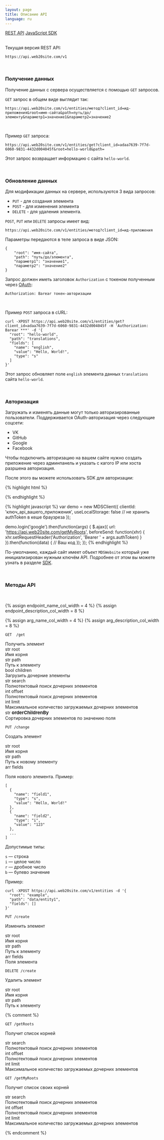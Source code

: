 ```yaml
---
layout: page
title: Описание API
language: ru
---
```


<div class="page-tab-list">
    <a href="/ru/docs/api" class="page-tab page-tab--active">REST API</a>
    <a href="/ru/docs/api/websocket" class="page-tab">JavaScript SDK</a>
</div>

<br>

Текущая версия REST API: 
```
https://api.web20site.com/v1
```

<br>

### Получение данных

Получение данных с сервера осуществляется с помощью ```GET``` запросов.

```GET``` запрос в общем виде выглядит так:

```
https://api.web20site.com/v1/entities/метод?client_id=ид-приложения&root=имя-сайта&path=путь/до/элементу&параметр1=значение1&параметр2=значение2
```

<br>

Пример ```GET``` запроса:

```
https://api.web20site.com/v1/entities/get?client_id=adaa7639-7f7d-6060-9831-4432d004045f&root=hello-world&path=
```

Этот запрос возвращает информацию с сайта ```hello-world```.

<br>

### Обновление данных

Для модификации данных на сервере, используются 3 вида запросов:

- `PUT` - для создания элемента
- `POST` - для изменения элемента
- `DELETE` - для удаления элемента.

```POST```, ```PUT``` или ```DELETE``` запросы имеет вид:

```
https://api.web20site.com/v1/entities/метод?client_id=ид-приложения
```

Параметры передаются в теле запроса в виде JSON:

```
{
    "root": "имя-сайта",
    "path": "путь/до/элемента",
    "параметр1": "значение1",
    "параметр2": "значение2"
}
```

Запрос должен иметь заголовок ```Authorization``` с токеном полученным через [OAuth](#авторизация):
```
Authorization: Barear токен-авторизации
```

<br>

Пример ```POST``` запроса в cURL:

```
curl -XPOST https://api.web20site.com/v1/entities/get?client_id=adaa7639-7f7d-6060-9831-4432d004045f -H 'Authorization: Barear ***' -d '{
  "root": "hello-world",
  "path": "translations",
  "fields": [
    "name": "english",
    "value": "Hello, World!",
    "type": "s"
  ]
}'
```

Этот запрос обновляет поле ```english``` элемента данных ```translations``` сайта ```hello-world```.

<br>

### Авторизация

Загружать и изменять данные могут только авторизированные пользователи. Поддерживается OAuth-авторизация через следующие 
соцсети:

* VK
* GitHub
* Google
* Facebook

Чтобы подключить авторизацию на вашем сайте нужно создать приложение через админпанель и указать с 
кагого IP или хоста разршена авторизация.

После этого вы можете использовать SDK для авторизации:

{% highlight html %}
<script src="https://fastlix.com/js/dist/sdk-2.1.js"></script>
{% endhighlight %}

{% highlight javascript %}
var demo = new MDSClient({
  clientId: 'ключ_api_вашего_приложения',
  useLocalStorage: false // не хранить authToken в кеше браузреза
});

demo.login('google').then(function(args) {
  $.ajax({
    url: 'https://api.web20site.com/getMyRoots',
    beforeSend: function(xhr) { xhr.setRequestHeader('Authorization', 'Bearer ' + args.authToken) }
  }).then(function(data) {
    // Ваш код
  });
});
{% endhighlight %}

По-умолчанию, каждый сайт имеет объект ```MDSWebsite``` который уже инициализирован нужным ключём API. Подробнее от
этом вы можете узнать в разделе [SDK](/ru/docs/api/websocket).


<br>

### Методы API
<br>

{% assign endpoint_name_col_width = 4 %}
{% assign endpoint_description_col_width = 8 %}

{% assign arg_name_col_width = 4 %}
{% assign arg_description_col_width = 8 %}


<section>
  <div class="row endpoint_header">
    <div class="col-sm-4 col-md-3">
      <div class="highlighter-rouge">
        <pre class="highlight"><code><span class="highlight__request_type highlight__request_type--get">GET</span>  /get</code></pre>
      </div>
    </div>
    <div class="col-sm-8 col-md-9">
     <div class="feature__subtitle endpoint_header__description">Получить элемент</div>
    </div>
  </div>
  
  
  <div class="row">
    <div class="col-sm-4 col-md-3">
      <div class="highlighter__var">
        <span class="highlight__var_type highlight__var_type--str">str</span> root
      </div>
    </div>
    <div class="col-sm-4 col-md-3">
      Имя корня
    </div>
  </div>
  <div class="row">
    <div class="col-sm-4 col-md-3">
      <div class="highlighter__var">
        <span class="highlight__var_type highlight__var_type--str">str</span> path
      </div>
    </div>
    <div class="col-sm-8 col-md-9">
      Путь к элементу
    </div>
  </div>
  <div class="row">
    <div class="col-sm-4 col-md-3">
      <div class="highlighter__var">
        <span class="highlight__var_type highlight__var_type--bool">bool</span> children
      </div>
    </div>
    <div class="col-sm-8 col-md-9">
      Загрузить дочерние элементы
    </div>
  </div>
  <div class="row">
    <div class="col-sm-4 col-md-3">
      <div class="highlighter__var">
        <span class="highlight__var_type highlight__var_type--str">str</span> search
      </div>
    </div>
    <div class="col-sm-8 col-md-9">
      Полнотектовый поиск дочерних элементов
    </div>
  </div>
  <div class="row">
    <div class="col-sm-4 col-md-3">
      <div class="highlighter__var">
        <span class="highlight__var_type highlight__var_type--int">int</span> offset
      </div>
    </div>
    <div class="col-sm-8 col-md-9">
      Полнотектовый поиск дочерних элементов
    </div>
  </div>
  <div class="row">
    <div class="col-sm-4 col-md-3">
      <div class="highlighter__var">
        <span class="highlight__var_type highlight__var_type--int">int</span> limit
      </div>
    </div>
    <div class="col-sm-8 col-md-9">
      Максимальное количество загружаемых дочерних элементов
    </div>
  </div>
  <div class="row">
    <div class="col-sm-4 col-md-3">
      <div class="highlighter__var">
        <span class="highlight__var_type highlight__var_type--str">str</span> <span style="font-size: 15px; font-weight: bold;">orderChildrenBy</span>
      </div>
    </div>
    <div class="col-sm-8 col-md-9">
      Сортировка дочерних элементов по значению поля
    </div>
  </div>
</section>




<section class="page__section">
  <div class="row endpoint_header">
    <div class="col-sm-4 col-md-3">
      <div class="highlighter-rouge">
        <pre class="highlight"><code><span class="highlight__request_type highlight__request_type--put">PUT</span> /change</code></pre>
      </div>
    </div>
    <div class="col-sm-8 col-md-9">
      <p class="feature__subtitle endpoint_header__description">Создать элемент</p>
    </div>
  </div>
  <div class="row">
    <div class="col-sm-4 col-md-3">
      <div class="highlighter__var">
        <span class="highlight__var_type highlight__var_type--str">str</span> root
      </div>
    </div>
    <div class="col-sm-8 col-md-9">
      Имя корня
    </div>
  </div>
  <div class="row">
    <div class="col-sm-4 col-md-3">
      <div class="highlighter__var">
        <span class="highlight__var_type highlight__var_type--str">str</span> path
      </div>
    </div>
    <div class="col-sm-8 col-md-9">
        Путь к новому элементу
    </div>
  </div>
  <div class="row">
    <div class="col-sm-4 col-md-3">
      <div class="highlighter__var">
        <span class="highlight__var_type highlight__var_type--str">arr</span> fields
      </div>
    </div>
    <div class="col-sm-8 col-md-9">
        <p>Поля нового элемента. Пример:</p>
        <div class="highlighter-rouge">
          <pre class="highlight highlight--example"><code>[
  {
    "name": "field1",
    "type": "s",
    "value": "Hello, World!"
  },
  {
    "name": "field2",
    "type": "i",
    "value": "123"
  },
  ...
]
</code></pre></div>
        <p>
            Допустимые типы:
        </p>
        <p>
            <div><code>s</code> &mdash; строка</div>
            <div><code>i</code> &mdash; целое число</div>
            <div><code>r</code> &mdash; дробное число</div>
            <div><code>b</code> &mdash; булево значение</div>
        </p>
    </div>
  </div>
  
  
  <div>
    <p>Пример:</p>
    <div class="highlighter-rouge">
      <pre class="highlight highlight--example"><code>curl -XPOST https://api.web20site.com/v1/entities -d '{
  "root": "example",
  "path": "data/entity1",
  "fields": []
}'
</code></pre></div>

  </div>
</section>



<section class="page__section">
  <div class="row endpoint_header">
    <div class="col-sm-4 col-md-3">
      <div class="highlighter-rouge">
        <pre class="highlight"><code><span class="highlight__request_type highlight__request_type--post">PUT</span> /create</code></pre>
      </div>
    </div>
    <div class="col-sm-8 col-md-9">
      <p class="feature__subtitle endpoint_header__description">Изменить элемент</p>
    </div>
  </div>
  
  <div class="row">
    <div class="col-sm-4 col-md-3">
      <div class="highlighter__var">
        <span class="highlight__var_type highlight__var_type--str">str</span> root
      </div>
    </div>
    <div class="col-sm-8 col-md-9">
      Имя корня
    </div>
  </div>
  <div class="row">
    <div class="col-sm-4 col-md-3">
      <div class="highlighter__var">
        <span class="highlight__var_type highlight__var_type--str">str</span> path
      </div>
    </div>
    <div class="col-sm-8 col-md-9">
        Путь к элементу
    </div>
  </div>
  <div class="row">
    <div class="col-sm-4 col-md-3">
      <div class="highlighter__var">
        <span class="highlight__var_type highlight__var_type--str">arr</span> fields
      </div>
    </div>
    <div class="col-sm-8 col-md-9">
        Поля элемента
    </div>
  </div>
</section>



<section class="page__section">
  <div class="row endpoint_header">
    <div class="col-sm-4 col-md-3">
      <div class="highlighter-rouge">
        <pre class="highlight"><code><span class="highlight__request_type highlight__request_type--delete">DELETE</span> /create</code></pre>
      </div>
    </div>
    <div class="col-sm-8 col-md-9">
      <p class="feature__subtitle endpoint_header__description">Удалить элемент</p>
    </div>
  </div>
  
  <div class="row">
    <div class="col-sm-4 col-md-3">
      <div class="highlighter__var">
        <span class="highlight__var_type highlight__var_type--str">str</span> root
      </div>
    </div>
    <div class="col-sm-8 col-md-9">
      Имя корня
    </div>
  </div>
  <div class="row">
    <div class="col-sm-4 col-md-3">
      <div class="highlighter__var">
        <span class="highlight__var_type highlight__var_type--str">str</span> path
      </div>
    </div>
    <div class="col-sm-8 col-md-9">
        Путь к элементу
    </div>
  </div>
</section>




{% comment %}

<section class="page__section">
  <div class="row">
    <div class="col-sm-4 col-md-3">
      <div class="highlighter-rouge">
        <pre class="highlight"><code><span class="highlight__request_type highlight__request_type--get">GET</span> /getRoots</code></pre>
      </div>
      <p class="feature__subtitle">Получит список корней</p>
      <p></p>
    </div>
    <div class="col-sm-8 col-md-9">
      <div class="row">
        <div class="col-sm-4 col-md-3">
          <div class="highlighter__var">
            <span class="highlight__var_type highlight__var_type--str">str</span> search
          </div>
        </div>
        <div class="col-sm-8 col-md-9">
          Полнотектовый поиск дочерних элементов
        </div>
      </div>
      <div class="row">
        <div class="col-sm-4 col-md-3">
          <div class="highlighter__var">
            <span class="highlight__var_type highlight__var_type--int">int</span> offset
          </div>
        </div>
        <div class="col-sm-8 col-md-9">
          Полнотектовый поиск дочерних элементов
        </div>
      </div>
      <div class="row">
        <div class="col-sm-4 col-md-3">
          <div class="highlighter__var">
            <span class="highlight__var_type highlight__var_type--int">int</span> limit
          </div>
        </div>
        <div class="col-sm-8 col-md-9">
          Максимальное количество загружаемых дочерних элементов
        </div>
      </div>
    </div>
  </div>
</section>

<section class="page__section">
  <div class="row">
    <div class="col-sm-4 col-md-3">
      <div class="highlighter-rouge">
        <pre class="highlight"><code><span class="highlight__request_type highlight__request_type--get">GET</span> /getMyRoots</code></pre>
      </div>
      <p class="feature__subtitle">Получит список своих корней</p>
      <p></p>
    </div>
    <div class="col-sm-8 col-md-9">
      <div class="row">
        <div class="col-sm-4 col-md-3">
          <div class="highlighter__var">
            <span class="highlight__var_type highlight__var_type--str">str</span> search
          </div>
        </div>
        <div class="col-sm-8 col-md-9">
          Полнотектовый поиск дочерних элементов
        </div>
      </div>
      <div class="row">
        <div class="col-sm-4 col-md-3">
          <div class="highlighter__var">
            <span class="highlight__var_type highlight__var_type--int">int</span> offset
          </div>
        </div>
        <div class="col-sm-8 col-md-9">
          Полнотектовый поиск дочерних элементов
        </div>
      </div>
      <div class="row">
        <div class="col-sm-4 col-md-3">
          <div class="highlighter__var">
            <span class="highlight__var_type highlight__var_type--int">int</span> limit
          </div>
        </div>
        <div class="col-sm-8 col-md-9">
          Максимальное количество загружаемых дочерних элементов
        </div>
      </div>
    </div>
  </div>
</section>

{% endcomment %}